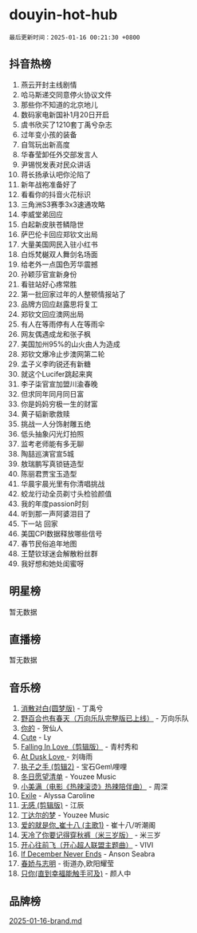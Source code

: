 # douyin-hot-hub

`最后更新时间：2025-01-16 00:21:30 +0800`

## 抖音热榜

1. 燕云开封主线剧情
1. 哈马斯递交同意停火协议文件
1. 那些你不知道的北京地儿
1. 数码家电新国补1月20日开启
1. 虞书欣买了1210套丁禹兮杂志
1. 过年变小孩的装备
1. 自驾玩出新高度
1. 华春莹卸任外交部发言人
1. 尹锡悦发表对民众讲话
1. 蒋长扬承认吧你沦陷了
1. 新年战袍准备好了
1. 看看你的抖音火花标识
1. 三角洲S3赛季3x3速通攻略
1. 李威堂弟回应
1. 白起新皮肤苍鳞隐世
1. 萨巴伦卡回应郑钦文出局
1. 大量美国网民入驻小红书
1. 白烁梵樾双人舞剑名场面
1. 给老外一点国色芳华震撼
1. 孙颖莎官宣新身份
1. 看驻站好心疼常胜
1. 第一批回家过年的人整顿情报站了
1. 品牌方回应赵露思将复工
1. 郑钦文回应澳网出局
1. 有人在等雨停有人在等雨伞
1. 网友偶遇成龙和张子枫
1. 美国加州95%的山火由人为造成
1. 郑钦文爆冷止步澳网第二轮
1. 孟子义李昀锐还有新糖
1. 就这个Lucifer跳起来爽
1. 李子柒官宣加盟川渝春晚
1. 但求同年同月同日富
1. 你是妈妈穷极一生的财富
1. 黄子韬新歌救赎
1. 挑战一人分饰射雕五绝
1. 低头抽象闪光灯拍照
1. 监考老师能有多无聊
1. 陶喆巡演官宣5城
1. 敖瑞鹏写真锁链造型
1. 陈丽君贾宝玉造型
1. 华晨宇晨光里有你清唱挑战
1. 蛟龙行动全员剃寸头检验颜值
1. 我的年度passion时刻
1. 听到那一声阿婆泪目了
1. 下一站 回家
1. 美国CPI数据释放哪些信号
1. 春节民俗追年地图
1. 王楚钦球迷会解散粉丝群
1. 我好想和她处闺蜜呀

## 明星榜

暂无数据

## 直播榜

暂无数据

## 音乐榜

1. [消散对白(圆梦版)](https://sf5-hl-cdn-tos.douyinstatic.com/obj/tos-cn-ve-2774/og4jB5I5IizzoZVAAAzWgBMAsMDWoArfwBOiFs) - 丁禹兮
1. [野百合也有春天（万向乐队完整版已上线）](https://sf5-hl-cdn-tos.douyinstatic.com/obj/tos-cn-ve-2774/oMnUxhRAMiAGBqDtIPBQ7ACYQZFlJCftcgeDJE) - 万向乐队
1. [你的](https://sf5-hl-cdn-tos.douyinstatic.com/obj/tos-cn-ve-2774/oYuIeKf42jB7sEV6B2upMdpYAgfrQWj0FeRegh) - 贺仙人
1. [Cute](https://sf5-hl-cdn-tos.douyinstatic.com/obj/tos-cn-ve-2774/o4IbIzHWKAAB4wsS5qMBRiiAlEBGTpQRNfFvuo) - Ly
1. [Falling In Love（剪辑版）](https://sf5-hl-cdn-tos.douyinstatic.com/obj/tos-cn-ve-2774/o8ajpA8zzgBPahbBIO8AcKGBLJezFCRd1wfP9f) - 青村秀和
1. [ At Dusk  Love ](https://sf5-hl-cdn-tos.douyinstatic.com/obj/tos-cn-ve-2774/o8CrpCf5CaYgI4ZrtQgMQAFEfuGqNnRSDQAPBc) - 刘嗨雨
1. [执子之手 (剪辑2)](https://sf5-hl-cdn-tos.douyinstatic.com/obj/tos-cn-ve-2774/oUoZLQjCc31XzqsBnBQUNgeKtYPBcgbFDwtfcu) - 宝石Gem\哩哩
1. [冬日愿望清单](https://sf5-hl-cdn-tos.douyinstatic.com/obj/tos-cn-ve-2774/oIIgUOeamCFCVAzxN6MFRLIBlLGpUqQxeeHrLE) - Youzee Music
1. [小美满（电影《热辣滚烫》热辣陪伴曲）](https://sf5-hl-cdn-tos.douyinstatic.com/obj/tos-cn-ve-2774/o0GAn2lSgfZIDUgtevCGDQYnFg4CwnrBaxbTZL) - 周深
1. [Exile](https://sf5-hl-cdn-tos.douyinstatic.com/obj/tos-cn-ve-2774/oYj4gAQTknKE3WW0Je8KGmQ7z1cA4FefwtbufD) - Alyssa Caroline
1. [无感 (剪辑版)](https://sf5-hl-cdn-tos.douyinstatic.com/obj/tos-cn-ve-2774/o0eIsUzJBDlQaQFC5OFlgbMEZC1TFYBftOBn6p) - 江辰
1. [丁达尔的梦](https://sf5-hl-cdn-tos.douyinstatic.com/obj/tos-cn-ve-2774/oMU3WirUZBVQkAC9ccG5P2IQirziZM2RTInUY) - Youzee Music
1. [爱的就是你_崔十八 (主歌1)](https://sf6-cdn-tos.douyinstatic.com/obj/tos-cn-ve-2774/oI5BO5DhFZ6UTcNCnZaOCBLtZ7WIMQGfgnXf5E) - 崔十八/听潮阁
1. [天冷了你要记得穿秋裤（米三岁版）](https://sf5-hl-cdn-tos.douyinstatic.com/obj/tos-cn-ve-2774/oQlIwVIDWiZ6BQilAorS7MA0AgCkQDvcZAdm1) - 米三岁
1. [开心往前飞（开心超人联盟主题曲）](https://sf6-cdn-tos.douyinstatic.com/obj/tos-cn-ve-2774/9d8fb7c82cf1421fb93a9fe925275e0a) - VIVI
1. [If December Never Ends](https://sf5-hl-cdn-tos.douyinstatic.com/obj/tos-cn-ve-2774/oY1IQMoTgCFIBg8RZifyqlBBt1UFgitTYmxeOS) - Anson Seabra
1. [春娇与志明](https://sf5-hl-cdn-tos.douyinstatic.com/obj/tos-cn-ve-2774/e530d8fceb7044b39707d7f9ff54add1) - 街道办,欧阳耀莹
1. [只你(直到幸福能触手可及)](https://sf5-hl-cdn-tos.douyinstatic.com/obj/tos-cn-ve-2774/o0lBkRDzFTeaVSUz3ZZSCBVtZ5DIMQGfgmEAuE) - 颜人中

## 品牌榜

[2025-01-16-brand.md](2025-01-16-brand.md)
